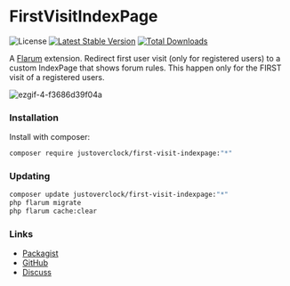 # FirstVisitIndexPage

![License](https://img.shields.io/badge/license-MIT-blue.svg) [![Latest Stable Version](https://img.shields.io/packagist/v/justoverclock/first-visit-indexpage.svg)](https://packagist.org/packages/justoverclock/first-visit-indexpage) [![Total Downloads](https://img.shields.io/packagist/dt/justoverclock/first-visit-indexpage.svg)](https://packagist.org/packages/justoverclock/first-visit-indexpage)

A [Flarum](http://flarum.org) extension. Redirect first user visit (only for registered users) to a custom IndexPage that shows forum rules. This happen only for the FIRST visit of a registered users.

![ezgif-4-f3686d39f04a](https://user-images.githubusercontent.com/79002016/125260903-11522280-e301-11eb-8539-c8fcc53e768b.gif)


### Installation

Install with composer:

```sh
composer require justoverclock/first-visit-indexpage:"*"
```

### Updating

```sh
composer update justoverclock/first-visit-indexpage:"*"
php flarum migrate
php flarum cache:clear
```

### Links

- [Packagist](https://packagist.org/packages/justoverclock/first-visit-indexpage)
- [GitHub](https://github.com/justoverclock/first-visit-indexpage)
- [Discuss](https://discuss.flarum.org/d/PUT_DISCUSS_SLUG_HERE)
